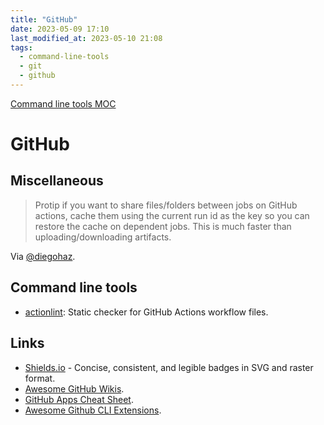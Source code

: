 ```yaml
---
title: "GitHub"
date: 2023-05-09 17:10
last_modified_at: 2023-05-10 21:08
tags:
  - command-line-tools
  - git
  - github
---
```


[Command line tools MOC](Command%20line%20tools%20MOC.md)

# GitHub

## Miscellaneous

> Protip if you want to share files/folders between jobs on GitHub actions, cache them using the current run id as the key so you can restore the cache on dependent jobs. This is much faster than uploading/downloading artifacts.

Via [@diegohaz](https://twitter.com/diegohaz/status/1511433132930707457).

## Command line tools

* [actionlint](https://github.com/rhysd/actionlint): Static checker for GitHub Actions workflow files.

## Links

- [Shields.io](https://shields.io/) - Concise, consistent, and legible badges in SVG and raster format.
- [Awesome GitHub Wikis](https://github.com/MyHoneyBadger/awesome-github-wiki).
- [GitHub Apps Cheat Sheet](https://github.com/github-developer/github-apps-cheat-sheet).
- [Awesome Github CLI Extensions](https://github.com/kodepandai/awesome-gh-cli-extensions).
